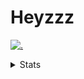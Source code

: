 # Heyzzz  

[![.](https://skillicons.dev/icons?i=js,ts,nextjs,nestjs,mongodb)](https://skillicons.dev)  

<details>
<summary>Stats</summary
<!--START_SECTION:waka-->

```txt
TypeScript    22 hrs 29 mins  ████████████████████░░░░░   79.62 %
JSON          3 hrs 8 mins    ██▓░░░░░░░░░░░░░░░░░░░░░░   11.15 %
Rust          1 hr 11 mins    █░░░░░░░░░░░░░░░░░░░░░░░░   04.24 %
JavaScript    1 hr 6 mins     █░░░░░░░░░░░░░░░░░░░░░░░░   03.90 %
CSS           9 mins          ░░░░░░░░░░░░░░░░░░░░░░░░░   00.58 %
```

<!--END_SECTION:waka-->
</details>
